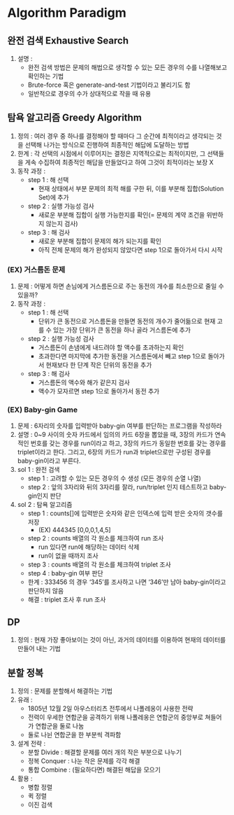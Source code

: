 # Algorithm Paradigm

## 완전 검색 Exhaustive Search
1. 설명 :
    - 완전 검색 방법은 문제의 해법으로 생각할 수 있는 모든 경우의 수를 나열해보고 확인하는 기법
    - Brute-force 혹은 generate-and-test 기법이라고 불리기도 함
    - 일반적으로 경우의 수가 상대적으로 작을 때 유용

## 탐욕 알고리즘 Greedy Algorithm

1. 정의 : 여러 경우 중 하나를 결정해야 할 때마다 그 순간에 최적이라고 생각되는 것을 선택해 나가는 방식으로 진행하여 최종적인 해답에 도달하는 방법
2. 한계 : 각 선택의 시점에서 이루어지는 결정은 지역적으로는 최적이지만, 그 선택들을 게속 수집하여 최종적인 해답을 만들었다고 하여 그것이 최적이라는 보장 X
3. 동작 과정 :
    - step 1 : 해 선택
        - 현재 상태에서 부분 문제의 최적 해를 구한 뒤, 이를 부분해 집합(Solution Set)에 추가
    - step 2 : 실행 가능성 검사
        - 새로운 부분해 집합이 실행 가능한지를 확인(= 문제의 계약 조건을 위반하지 않는지 검사)
    - step 3 : 해 검사
        - 새로운 부분해 집합이 문제의 해가 되는지를 확인
        - 아직 전체 문제의 해가 완성되지 않았다면 step 1으로 돌아가서 다시 시작

### (EX) 거스름돈 문제

1. 문제 : 어떻게 하면 손님에게 거스름돈으로 주는 동전의 개수를 최소한으로 줄일 수 있을까?
2. 동작 과정 :
    - step 1 : 해 선택
        - 단위가 큰 동전으로 거스름돈을 만들면 동전의 개수가 줄어듦으로 현재 고를 수 있는 가장 단위가 큰 동전을 하나 골라 거스름돈에 추가
    - step 2 : 실행 가능성 검사
        - 거스름돈이 손냄에게 내드려야 할 액수를 초과하는지 확인
        - 초과한다면 마지막에 추가한 동전을 거스름돈에서 빼고 step 1으로 돌아가서 현재보다 한 단계 작은 단위의 동전을 추가
    - step 3 : 해 검사
        - 거스름돈의 액수와 해가 같은지 검사
        - 액수가 모자르면 step 1으로 돌아가서 동전 추가

### (EX) Baby-gin Game

1. 문제 : 6자리의 숫자를 입력받아 baby-gin 여부를 판단하는 프로그램을 작성하라
2. 설명 : 0~9 사이의 숫자 카드에서 임의의 카드 6장을 뽑았을 때, 3장의 카드가 연속적인 번호를 갖는 경우를 run이라고 하고, 3장의 카드가 동일한 번호를 갖는 경우를 triplet이라고 한다. 그리고, 6장의 카드가 run과 triplet으로만 구성된 경우를 baby-gin이라고 부른다.
3. sol 1 : 완전 검색
    - step 1 : 고려할 수 있는 모든 경우의 수 생성 (모든 경우의 순열 나열)
    - step 2 : 앞의 3자리와 뒤의 3자리를 잘라, run/triplet 인지 테스트하고 baby-gin인지 판단
4. sol 2 : 탐욕 알고리즘
    - step 1 : counts[]에 입력받은 숫자와 같은 인덱스에 입력 받은 숫자의 갯수를 저장
        - (EX) 444345 [0,0,0,1,4,5]
    - step 2 : counts 배열의 각 원소를 체크하여 run 조사
        - run 있다면 run에 해당하는 데이터 삭제
        - run이 없을 때까지 조사
    - step 3 : counts 배열의 각 원소를 체크하여 triplet 조사
    - step 4 : baby-gin 여부 판단
    - 한계 : 333456 의 경우 ‘345’를 조사하고 나면 ‘346’만 남아 baby-gin이라고 판단하지 않음
    - 해결 : triplet 조사 후 run 조사

## DP
1. 정의 : 현재 가장 좋아보이는 것이 아닌, 과거의 데이터를 이용하여 현재의 데이터를 만들어 내는 기법
   
## 분할 정복
1. 정의 : 문제를 분할해서 해결하는 기법
2. 유래 : 
    - 1805년 12월 2일 아우스터리츠 전투에서 나폴레옹이 사용한 전략
    - 전력이 우세한 연합군을 공격하기 위해 나폴레옹은 연합군의 중앙부로 쳐들어가 연합군을 둘로 나눔
    - 둘로 나뉜 연합군을 한 부분씩 격파함
3. 설계 전략 :
    - 분할 Divide : 해결할 문제를 여러 개의 작은 부분으로 나누기
    - 정복 Conquer : 나눈 작은 문제를 각각 해결
    - 통합 Combine : (필요하다면) 해결된 해답을 모으기
4. 활용 :
   - 병합 정렬
   - 퀵 정렬
   - 이진 검색